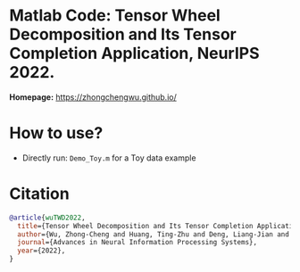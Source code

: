 # Matlab Code: Tensor Wheel Decomposition and Its Tensor Completion Application, NeurIPS 2022. 

**Homepage:** https://zhongchengwu.github.io/

# How to use?
- Directly run: ``Demo_Toy.m`` for a Toy data example

 
# Citation
```bibtex
@article{wuTWD2022,
  title={Tensor Wheel Decomposition and Its Tensor Completion Application}, 
  author={Wu, Zhong-Cheng and Huang, Ting-Zhu and Deng, Liang-Jian and Dou, Hong-Xia and Meng, Deyu}, 
  journal={Advances in Neural Information Processing Systems},
  year={2022},  
}
```
